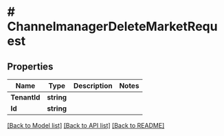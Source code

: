 # # ChannelmanagerDeleteMarketRequest


## Properties 


Name | Type | Description | Notes
------------ | ------------- | ------------- | -------------
**TenantId**| **string** |   |
**Id**| **string** |   |


[[Back to Model list]](../../README.md#models) [[Back to API list]](../../README.md#endpoints) [[Back to README]](../../README.md)

